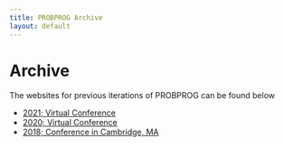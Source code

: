 ```yaml
---
title: PROBPROG Archive
layout: default
---
```


# Archive

The websites for previous iterations of PROBPROG can be found below

- [2021; Virtual Conference](/2021/)
- [2020; Virtual Conference](/2020/)
- [2018; Conference in Cambridge, MA](/2018/)
